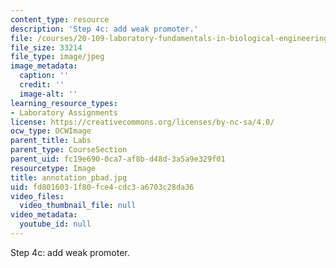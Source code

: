 ```yaml
---
content_type: resource
description: 'Step 4c: add weak promoter.'
file: /courses/20-109-laboratory-fundamentals-in-biological-engineering-fall-2007/fd8016031f80fce4cdc3a6703c28da36_annotation_pbad.jpg
file_size: 33214
file_type: image/jpeg
image_metadata:
  caption: ''
  credit: ''
  image-alt: ''
learning_resource_types:
- Laboratory Assignments
license: https://creativecommons.org/licenses/by-nc-sa/4.0/
ocw_type: OCWImage
parent_title: Labs
parent_type: CourseSection
parent_uid: fc19e690-0ca7-af8b-d48d-3a5a9e329f01
resourcetype: Image
title: annotation_pbad.jpg
uid: fd801603-1f80-fce4-cdc3-a6703c28da36
video_files:
  video_thumbnail_file: null
video_metadata:
  youtube_id: null
---
```

Step 4c: add weak promoter.